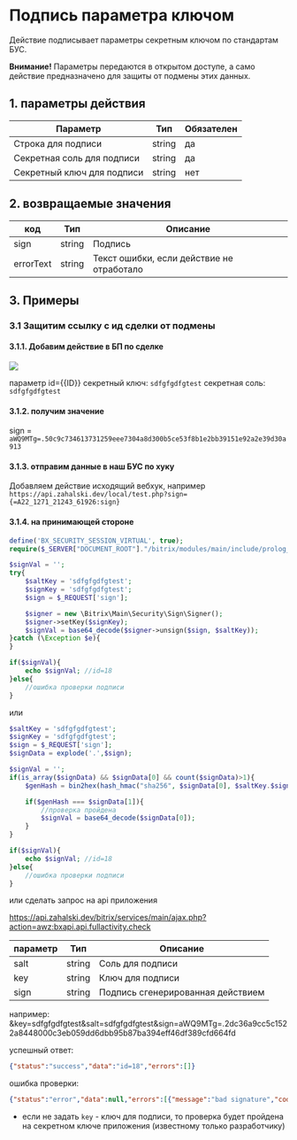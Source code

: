 # Подпись параметра ключом
<!-- desc-start -->

Действие подписывает параметры секретным ключом по стандартам БУС.

**Внимание!** Параметры передаются в открытом доступе, а само действие предназначено для защиты от подмены этих данных.

## 1. параметры действия

| Параметр                      | Тип     | Обязателен |
|-------------------------------|---------|------------|
| Строка для подписи            | string  | да         |
| Секретная соль для подписи    | string  | да         |
| Секретный ключ для подписи    | string  | нет        |

## 2. возвращаемые значения

| код       | Тип       | Описание                                  |
|-----------|-----------|-------------------------------------------|
| sign      | string    | Подпись                                   |
| errorText | string    | Текст ошибки, если действие не отработало |

## 3. Примеры

### 3.1 Защитим ссылку с ид сделки от подмены

#### 3.1.1. Добавим действие в БП по сделке

![](https://zahalski.dev/images/modules/awz.robots/001.png)

параметр id={{ID}}
секретный ключ: `sdfgfgdfgtest`
секретная соль: `sdfgfgdfgtest`

#### 3.1.2. получим значение 

sign = `aWQ9MTg=.50c9c734613731259eee7304a8d300b5ce53f8b1e2bb39151e92a2e39d30a913`

#### 3.1.3. отправим данные в наш БУС по хуку

Добавляем действие исходящий вебхук, например
`https://api.zahalski.dev/local/test.php?sign={=A22_1271_21243_61926:sign}`

#### 3.1.4. на принимающей стороне

```php
define('BX_SECURITY_SESSION_VIRTUAL', true);
require($_SERVER["DOCUMENT_ROOT"]."/bitrix/modules/main/include/prolog_before.php");

$signVal = '';
try{
    $saltKey = 'sdfgfgdfgtest';
    $signKey = 'sdfgfgdfgtest';
    $sign = $_REQUEST['sign'];

    $signer = new \Bitrix\Main\Security\Sign\Signer();
    $signer->setKey($signKey);
    $signVal = base64_decode($signer->unsign($sign, $saltKey));
}catch (\Exception $e){
}

if($signVal){
    echo $signVal; //id=18
}else{
    //ошибка проверки подписи
}
```

или

```php
$saltKey = 'sdfgfgdfgtest';
$signKey = 'sdfgfgdfgtest';
$sign = $_REQUEST['sign'];
$signData = explode('.',$sign);

$signVal = '';
if(is_array($signData) && $signData[0] && count($signData)>1){
    $genHash = bin2hex(hash_hmac("sha256", $signData[0], $saltKey.$signKey, true));

    if($genHash === $signData[1]){
        //проверка пройдена
        $signVal = base64_decode($signData[0]);
    }
}

if($signVal){
    echo $signVal; //id=18
}else{
    //ошибка проверки подписи
}
```

или сделать запрос на api приложения

https://api.zahalski.dev/bitrix/services/main/ajax.php?action=awz:bxapi.api.fullactivity.check

| параметр | Тип       | Описание                          |
|----------|-----------|-----------------------------------|
| salt     | string    | Соль для подписи                  |
| key      | string    | Ключ для подписи                  |
| sign     | string    | Подпись сгенерированная действием |

например: 
&key=sdfgfgdfgtest&salt=sdfgfgdfgtest&sign=aWQ9MTg=.2dc36a9cc5c1522a8448000c3eb059dd6dbb95b87ba394eff46df389cfd664fd

успешный ответ:
```json
{"status":"success","data":"id=18","errors":[]}
```
ошибка проверки:
```json
{"status":"error","data":null,"errors":[{"message":"bad signature","code":0,"customData":null}]}
```

* если не задать `key` - ключ для подписи, то проверка будет пройдена на секретном ключе приложения (известному только разработчику)

<!-- desc-end -->

